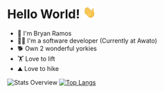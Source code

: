 # Hello World! <img src="https://raw.githubusercontent.com/CryptoRodeo/CryptoRodeo/master/wave.gif" width="30px">

- 🔭 I'm Bryan Ramos
- 👨‍💻 I'm a software developer (Currently at Awato)
- 🐕 Own 2 wonderful yorkies 
- 🏋️ Love to lift
- ⛰️ Love to hike

![Stats Overview](https://github-readme-stats.vercel.app/api?username=CryptoRodeo&show_icons=true&hide_border=true)
[![Top Langs](https://github-readme-stats.vercel.app/api/top-langs/?username=CryptoRodeo&layout=compact&hide_border=true)](https://github.com/anuraghazra/github-readme-stats)



 

<!--
**CryptoRodeo/CryptoRodeo** is a ✨ _special_ ✨ repository because its `README.md` (this file) appears on your GitHub profile.

Here are some ideas to get you started:

- 🔭 I’m currently working on ...
- 🌱 I’m currently learning ...
- 👯 I’m looking to collaborate on ...
- 🤔 I’m looking for help with ...
- 💬 Ask me about ...
- 📫 How to reach me: ...
- 😄 Pronouns: ...
- ⚡ Fun fact: ...
-->
